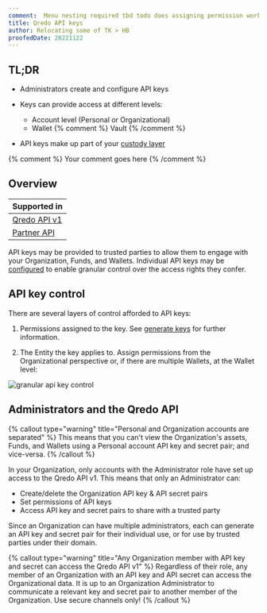 ```yaml
---
comment:  Menu nesting required tbd todo does assigning permission work same way for SA? todo Does Administrator rule apply to Partner API (if so amend heading and wording)
title: Qredo API keys
author: Relocating some of TK > HB
proofedDate: 20221122
---
```



## TL;DR

- Administrators create and configure API keys

- Keys can provide access at different levels:
    - Account level (Personal or Organizational)
    - Wallet {% comment %} Vault {% /comment %}
- API keys make up part of your [custody layer](approvals)

{% comment %}
Your comment goes here
{% /comment %}

## Overview

Supported in|
-------- |
[Qredo API v1](/api-reference/qredo-api)|
[Partner API](/api-reference/partner-api)|

API keys may be provided to trusted parties to allow them to engage with your Organization, Funds, and Wallets. Individual API keys may be [configured](#api-key-control) to enable granular control over the access rights they confer.


## API key control

There are several layers of control afforded to API keys:

1. Permissions assigned to the key. See [generate keys](/developer-guides/qredo-api/generate-keys) for further information.

2. The Entity the key applies to. Assign permissions from the Organizational perspective or, if there are multiple Wallets, at the Wallet level:
 
![granular api key control](/images/glossary/granular-api-key.png)

## Administrators and the Qredo API

{% callout type="warning" title="Personal and Organization accounts are separated" %}
This means that you can't view the Organization's assets, Funds, and Wallets using a Personal account API key and secret pair; and vice-versa.
{% /callout %}

In your Organization, only accounts with the Administrator role have set up access to the Qredo API v1. This means that only an Administrator can:

* Create/delete the Organization API key & API secret pairs
* Set permissions of API keys
* Access API key and secret pairs to share with a trusted party

Since an Organization can have multiple administrators, each can generate an API key and secret pair for their individual use, or for use by trusted parties under their domain.

{% callout type="warning" title="Any Organization member with API key and secret can access the Qredo API v1" %}
Regardless of their role, any member of an Organization with an API key and API secret can access the Organizational data. It is up to an Organization Administrator to communicate a relevant key and secret pair to another member of the Organization. Use secure channels only!
{% /callout %}

